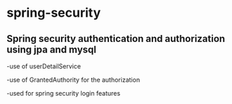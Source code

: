 #   spring-security

## Spring security authentication and authorization using jpa and mysql

-use of userDetailService

-use of GrantedAuthority for the authorization

-used for spring security login features
